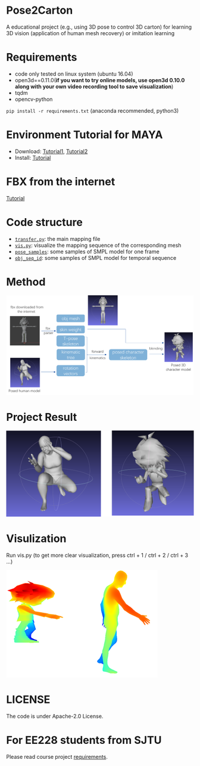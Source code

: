 # Pose2Carton
A educational project (e.g., using 3D pose to control 3D carton) for learning 3D vision (application of human mesh recovery) or imitation learning

# Requirements
* code only tested on linux system (ubuntu 16.04)
* open3d==0.11.0(**if you want to try online models, use open3d 0.10.0 along with your own video recording tool to save visualization**)
* tqdm
* opencv-python

`pip install -r requirements.txt` (anaconda recommended, python3)


# Environment Tutorial for MAYA
* Download: [Tutorial1](https://blog.csdn.net/otter1010/article/details/111396928), [Tutorial2](https://knowledge.autodesk.com/zh-hans/support/maya/learn-explore/caas/simplecontent/content/installing-maya-2020-ubuntu.html)
* Install: [Tutorial](https://blog.csdn.net/White_Idiot/article/details/78253004)

# FBX from the internet
[Tutorial](doc/fbx_from_the_internet.md)


# Code structure
* [`transfer.py`](transfer.py): the main mapping file
* [`vis.py`](vis.py): visualize the mapping sequence of the corresponding mesh
* [`pose_samples`](pose_samples/): some samples of SMPL model for one frame
* [`obj_seq_id`](obj_seq_id/): some samples of SMPL model for temporal sequence


# Method
![image](img/pipeline.png)

# Project Result
![image](img/pose2carton.png)

# Visulization
Run vis.py (to get more clear visualization, press ctrl + 1 / ctrl + 2 / ctrl + 3 ...)

![image](img/vis.png)

# LICENSE
The code is under Apache-2.0 License.

# For EE228 students from SJTU
Please read course project [requirements](doc/EE228.md). 
